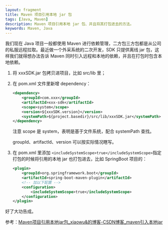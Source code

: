 ```yaml
---
layout: fragment
title: Maven 项目引用本地 jar 包
tags: [Java, Maven]
description: Maven 项目引用本地 jar 包、并且将其打包进去的方法。
keywords: Maven, Java
---
```


我们现在 Java 项目一般都使用 Maven 进行依赖管理，二方包三方包都是从公司的私服远程拉取。最近做一个外采系统的二次开发，SDK 只提供离线 jar 包，这样我们就得想办法告诉 Maven 同时引入远程和本地的依赖，并且在打包时包含本地依赖。

1. 将 xxxSDK.jar 包拷贝进项目，比如 src/lib 里；

2. 在 pom.xml 文件里新增 dependency：

    ```xml
    <dependency>
        <groupId>com.xxx</groupId>
        <artifactId>xxx-sdk</artifactId>
        <scope>system</scope>
        <version>${xxxSDK.version}</version>
        <systemPath>${project.basedir}/src/lib/xxxSDK.jar</systemPath>
    </dependency>
    ```

    注意 scope 是 system，表明是基于文件系统，配合 systemPath 查找。

    groupId、artifactId、version 可以按实际情况瞎写。

3. 在 pom.xml 里添加 `<includeSystemScope>true</includeSystemScope>`指定打包的时候将引用的本地 jar 也打包进去，比如 SpringBoot 项目的：

    ```xml
    <plugin>
        <groupId>org.springframework.boot</groupId>
        <artifactId>spring-boot-maven-plugin</artifactId>
        <!-- 加以下配置 -->
        <configuration>
            <includeSystemScope>true</includeSystemScope>
        </configuration>
    </plugin>
    ```

好了大功告成。

参考：[Maven项目引用本地jar包_xiaowu&amp;的博客-CSDN博客_maven引入本地jar](https://blog.csdn.net/huqiwuhuiju/article/details/122040316)
